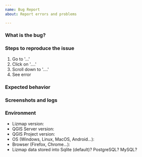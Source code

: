 ```yaml
---
name: Bug Report
about: Report errors and problems

---
```


### What is the bug?
<!-- A clear and concise description of what the bug is -->


### Steps to reproduce the issue

1. Go to '...'
2. Click on '....'
3. Scroll down to '....'
4. See error

### Expected behavior
<!-- A clear and concise description of what you expected to happen. -->


### Screenshots and logs
<!-- optional. If applicable, add screenshots and/or logs to help explain your problem.
Open developer console (F12 or Ctrl + Shift + I) and copy paste or make a screenshot of error messages in red if any.
WARNING: obfuscate all sensible data (IP, passwords, domain name...) -->


### Environment

<!-- please complete the following information -->

 - Lizmap version: 
 - QGIS Server version:
 - QGIS Project version:
 - OS (Windows, Linux, MacOS, Android…): 
 - Browser (Firefox, Chrome…):
 - Lizmap data stored into Sqlite (default)? PostgreSQL? MySQL? 
